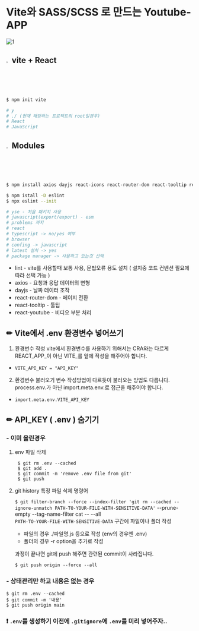 # Vite와 SASS/SCSS 로 만드는 Youtube-APP
![1](https://github.com/reserver7/react-sass-youtube-app/assets/78328320/d7c4a1ca-4787-4d0e-bfe1-4056bf9a1def)
## <img src="https://raw.githubusercontent.com/Tarikul-Islam-Anik/Animated-Fluent-Emojis/master/Emojis/Travel%20and%20places/Fire.png" alt="Fire" width="2%" /> vite + React
```bash
$ npm init vite

# y
# ./ (현재 해당하는 프로젝트의 root일경우)
# React
# JavaScript
```
    
    

## <img src="https://raw.githubusercontent.com/Tarikul-Islam-Anik/Animated-Fluent-Emojis/master/Emojis/Travel%20and%20places/Fire.png" alt="Fire" width="2%" /> Modules
```bash
$ npm install axios dayjs react-icons react-router-dom react-tooltip react-youtube sass

$ npm istall -D eslint
$ npx eslint --init

# yse - 처음 패키지 사용
# javascript(export/export) - esm
# problems 까지
# react
# typescript -> no/yes 여부
# browser
# confing -> javascript
# latest 설치 -> yes
# package manager -> 사용하고 있는것 선택
```
- lint - vite를 사용할때 보통 사용, 문법오류 용도 설치 ( 설치중 코드 컨벤션 필요에 따라 선택 가능 )
- axios - 요청과 응답 데이터의 변형
- dayjs - 날짜 데이터 조작
- react-router-dom - 페이지 전환
- react-tooltip - 툴팁
- react-youtube - 비디오 부분 처리
## ✏ Vite에서 .env 환경변수 넣어쓰기

1. 환경변수 작성
vite에서 환경변수를 사용하기 위해서는 CRA와는 다르게 REACT_APP_이 아닌 VITE_를 앞에 작성을 해주어야 합니다.
- `VITE_API_KEY = "API_KEY"`

2. 환경변수 불러오기
변수 작성방법이 다르듯이 불러오는 방법도 다릅니다.
process.env.가 아닌 import.meta.env.로 접근을 해주어야 합니다.
- `import.meta.env.VITE_API_KEY`

## ✏ API_KEY ( .env ) 숨기기
### - 이미 올린경우  
1. env 파일 삭제  

        $ git rm .env --cached
        $ git add .
        $ git commit -m 'remove .env file from git'
        $ git push
  
3. git history 특정 파일 삭제 명령어

   `$ git filter-branch --force --index-filter 'git rm --cached --ignore-unmatch PATH-TO-YOUR-FILE-WITH-SENSITIVE-DATA'` --prune-empty --tag-name-filter cat -- --all  
   `PATH-TO-YOUR-FILE-WITH-SENSITIVE-DATA` 구간에 파일이나 폴더 작성
   
   - 파일의 경우 ./파일명.js 등으로 작성 (env의 경우엔 .env)
   - 폴더의 경우 -r option을 추가로 작성
  
   과정이 끝나면 git에 push 해주면 관련된 commit이 사라집니다.
     
     `$ git push origin --force --all`
     
### - 상태관리만 하고 내용은 없는 경우  
    $ git rm .env --cached
    $ git commit -m '내용'
    $ git push origin main  

### ❗ `.env`를 생성하기 이전에 `.gitignore`에 `.env`를 미리 넣어주자..
